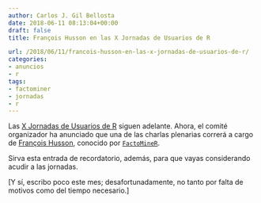 ```yaml
---
author: Carlos J. Gil Bellosta
date: 2018-06-11 08:13:04+00:00
draft: false
title: François Husson en las X Jornadas de Usuarios de R

url: /2018/06/11/francois-husson-en-las-x-jornadas-de-usuarios-de-r/
categories:
- anuncios
- r
tags:
- factominer
- jornadas
- r
---
```


Las [X Jornadas de Usuarios de R](http://r-es.org/XjuR/) siguen adelante. Ahora, el comité organizador ha anunciado que una de las charlas plenarias correrá a cargo de [François Husson](http://math.agrocampus-ouest.fr/infoglueDeliverLive/membres/Francois.Husson), conocido por [`FactoMineR`](https://cran.r-project.org/web/packages/FactoMineR/index.html).

Sirva esta entrada de recordatorio, además, para que vayas considerando acudir a las jornadas.

[Y sí, escribo poco este mes; desafortunadamente, no tanto por falta de motivos como del tiempo necesario.]